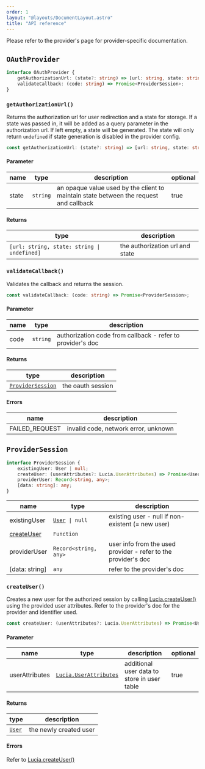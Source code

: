 ```yaml
---
order: 1
layout: "@layouts/DocumentLayout.astro"
title: "API reference"
---
```


Please refer to the provider's page for provider-specific documentation.

## `OAuthProvider`

```ts
interface OAuthProvider {
	getAuthorizationUrl: (state?: string) => [url: string, state: string | undefined];
	validateCallback: (code: string) => Promise<ProviderSession>;
}
```

### `getAuthorizationUrl()`

Returns the authorization url for user redirection and a state for storage. If a state was passed in, it will be added as a query parameter in the authorization url. If left empty, a state will be generated. The state will only return `undefined` if state generation is disabled in the provider config.

```ts
const getAuthorizationUrl: (state?: string) => [url: string, state: string | undefined];
```

#### Parameter

| name  | type     | description                                                                           | optional |
| ----- | -------- | ------------------------------------------------------------------------------------- | -------- |
| state | `string` | an opaque value used by the client to maintain state between the request and callback | true     |

#### Returns

| type                                        | description                     |
| ------------------------------------------- | ------------------------------- |
| `[url: string, state: string \| undefined]` | the authorization url and state |

### `validateCallback()`

Validates the callback and returns the session.

```ts
const validateCallback: (code: string) => Promise<ProviderSession>;
```

#### Parameter

| name | type     | description                                                |
| ---- | -------- | ---------------------------------------------------------- |
| code | `string` | authorization code from callback - refer to provider's doc |

#### Returns

| type                                                                | description       |
| ------------------------------------------------------------------- | ----------------- |
| [`ProviderSession`](/oauth/reference/api-reference#providersession) | the oauth session |

#### Errors

| name           | description                          |
| -------------- | ------------------------------------ |
| FAILED_REQUEST | invalid code, network error, unknown |

## `ProviderSession`

```ts
interface ProviderSession {
	existingUser: User | null;
	createUser: (userAttributes?: Lucia.UserAttributes) => Promise<User>;
	providerUser: Record<string, any>;
	[data: string]: any;
}
```

| name                                                    | type                                                  | description                                                    |
| ------------------------------------------------------- | ----------------------------------------------------- | -------------------------------------------------------------- |
| existingUser                                            | [`User`](/reference/types/lucia-types#user)` \| null` | existing user - null if non-existent (= new user)              |
| [createUser](/oauth/reference/api-reference#createuser) | `Function`                                            |                                                                |
| providerUser                                            | `Record<string, any>`                                 | user info from the used provider - refer to the provider's doc |
| [data: string]                                          | `any`                                                 | refer to the provider's doc                                    |

### `createUser()`

Creates a new user for the authorized session by calling [Lucia.createUser()](/reference/api/server-api#createuser) using the provided user attributes. Refer to the provider's doc for the provider and identifier used.

```ts
const createUser: (userAttributes?: Lucia.UserAttributes) => Promise<User>;
```

#### Parameter

| name           | type                                                                      | description                                 | optional |
| -------------- | ------------------------------------------------------------------------- | ------------------------------------------- | -------- |
| userAttributes | [`Lucia.UserAttributes`](/reference/types/lucia-namespace#userattributes) | additional user data to store in user table | true     |

#### Returns

| type                                        | description            |
| ------------------------------------------- | ---------------------- |
| [`User`](/reference/types/lucia-types#user) | the newly created user |

#### Errors

Refer to [Lucia.createUser()](/reference/api/server-api#createuser)

